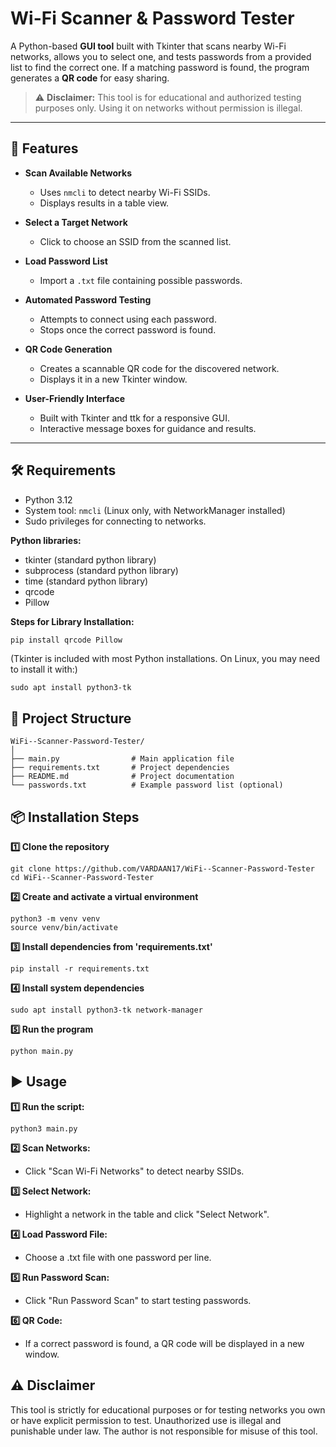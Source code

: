 # Wi-Fi Scanner & Password Tester

A Python-based **GUI tool** built with Tkinter that scans nearby Wi-Fi networks, allows you to select one, and tests passwords from a provided list to find the correct one. If a matching password is found, the program generates a **QR code** for easy sharing.

> ⚠ **Disclaimer:** This tool is for educational and authorized testing purposes only. Using it on networks without permission is illegal.

---

## 🚀 Features

- **Scan Available Networks**
  - Uses `nmcli` to detect nearby Wi-Fi SSIDs.
  - Displays results in a table view.

- **Select a Target Network**
  - Click to choose an SSID from the scanned list.

- **Load Password List**
  - Import a `.txt` file containing possible passwords.

- **Automated Password Testing**
  - Attempts to connect using each password.
  - Stops once the correct password is found.

- **QR Code Generation**
  - Creates a scannable QR code for the discovered network.
  - Displays it in a new Tkinter window.

- **User-Friendly Interface**
  - Built with Tkinter and ttk for a responsive GUI.
  - Interactive message boxes for guidance and results.

---

## 🛠 Requirements

- Python 3.12
- System tool: `nmcli` (Linux only, with NetworkManager installed)
- Sudo privileges for connecting to networks.

**Python libraries:**
- tkinter (standard python library)
- subprocess (standard python library)
- time (standard python library)
- qrcode
- Pillow

**Steps for Library Installation:**
```bash
pip install qrcode Pillow
```
(Tkinter is included with most Python installations. On Linux, you may need to install it with:)
```
sudo apt install python3-tk
```

## 📂 Project Structure

```
WiFi--Scanner-Password-Tester/
│
├── main.py                # Main application file
├── requirements.txt       # Project dependencies
├── README.md              # Project documentation
└── passwords.txt          # Example password list (optional)
```

## 📦 Installation Steps

**1️⃣ Clone the repository**
```
git clone https://github.com/VARDAAN17/WiFi--Scanner-Password-Tester
cd WiFi--Scanner-Password-Tester
```

**2️⃣ Create and activate a virtual environment**
```
python3 -m venv venv
source venv/bin/activate
```
**3️⃣ Install dependencies from 'requirements.txt'**
```
pip install -r requirements.txt
```

**4️⃣ Install system dependencies**
```
sudo apt install python3-tk network-manager
```

**5️⃣ Run the program**
```
python main.py
```

## ▶ Usage

**1️⃣ Run the script:**
```
python3 main.py
```

**2️⃣ Scan Networks:**

- Click "Scan Wi-Fi Networks" to detect nearby SSIDs.

**3️⃣ Select Network:**

- Highlight a network in the table and click "Select Network".

**4️⃣ Load Password File:**

- Choose a .txt file with one password per line.

**5️⃣ Run Password Scan:**

- Click "Run Password Scan" to start testing passwords.

**6️⃣ QR Code:**

- If a correct password is found, a QR code will be displayed in a new window.



## ⚠ Disclaimer

This tool is strictly for educational purposes or for testing networks you own or have explicit permission to test. Unauthorized use is illegal and punishable under law. The author is not responsible for misuse of this tool.
